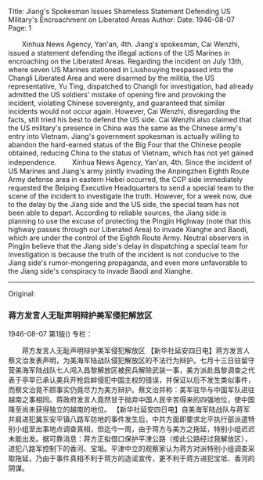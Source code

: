 Title: Jiang's Spokesman Issues Shameless Statement Defending US Military's Encroachment on Liberated Areas
Author:
Date: 1946-08-07
Page: 1

　　Xinhua News Agency, Yan'an, 4th. Jiang's spokesman, Cai Wenzhi, issued a statement defending the illegal actions of the US Marines in encroaching on the Liberated Areas. Regarding the incident on July 13th, where seven US Marines stationed in Liushouying trespassed into the Changli Liberated Area and were disarmed by the militia, the US representative, Yu Ting, dispatched to Changli for investigation, had already admitted the US soldiers' mistake of opening fire and provoking the incident, violating Chinese sovereignty, and guaranteed that similar incidents would not occur again. However, Cai Wenzhi, disregarding the facts, still tried his best to defend the US side. Cai Wenzhi also claimed that the US military's presence in China was the same as the Chinese army's entry into Vietnam. Jiang's government spokesman is actually willing to abandon the hard-earned status of the Big Four that the Chinese people obtained, reducing China to the status of Vietnam, which has not yet gained independence.
　　Xinhua News Agency, Yan'an, 4th. Since the incident of US Marines and Jiang's army jointly invading the Anpingzhen Eighth Route Army defense area in eastern Hebei occurred, the CCP side immediately requested the Beiping Executive Headquarters to send a special team to the scene of the incident to investigate the truth. However, for a week now, due to the delay by the Jiang side and the US side, the special team has not been able to depart. According to reliable sources, the Jiang side is planning to use the excuse of protecting the Pingjin Highway (note that this highway passes through our Liberated Area) to invade Xianghe and Baodi, which are under the control of the Eighth Route Army. Neutral observers in Pingjin believe that the Jiang side's delay in dispatching a special team for investigation is because the truth of the incident is not conducive to the Jiang side's rumor-mongering propaganda, and even more unfavorable to the Jiang side's conspiracy to invade Baodi and Xianghe.



<hr /> 

Original: 


### 蒋方发言人无耻声明辩护美军侵犯解放区

1946-08-07
第1版()
专栏：

　　蒋方发言人无耻声明辩护美军侵犯解放区
    【新华社延安四日电】蒋方发言人蔡文治发表声明，为美海军陆战队侵犯解放区的不法行为辩护。七月十三日驻留守营美海军陆战队七人闯入昌黎解放区被民兵解除武装一事，美方派赴昌黎调查之代表于亭早已承认美兵开枪启衅侵犯中国主权的错误，并保证以后不发生类似事件，而蔡文治竟不顾事实仍竟尽力为美方辩护。蔡文治并称：美军驻华与中国军队进驻越南之事相同。蒋政府发言人竟然甘于抛弃中国人民辛苦得来的四强地位，使中国降至尚未获得独立的越南的地位。
    【新华社延安四日电】自美海军陆战队与蒋军并肩进犯冀东安平镇八路军防地的事件发生后，中共方面即要求北平执行部派遣特别小组至出事地点调查真相，但迄今一周，由于蒋方与美方之拖延，特别小组迟迟未能出发。据可靠消息：蒋方正拟借口保护平津公路（按此公路经过我解放区），进犯八路军控制下的香河、宝坻。平津中立的观察家认为蒋方对派特别小组调查采取拖延，乃由于事件真相不利于蒋方的造谣宣传，更不利于蒋方进犯宝坻、香河的阴谋。
